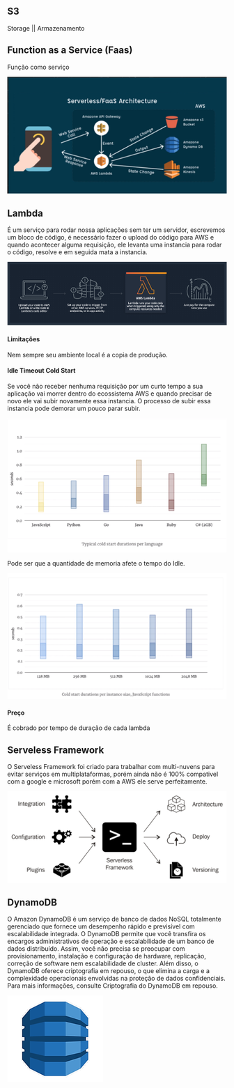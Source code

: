 ## S3

Storage || Armazenamento

## Function as a Service (Faas)

Função como serviço 

[![FaaS](https://raw.githubusercontent.com/victorreinor/aplicacoes-serverless-aws/master/imagens/faas.png "FaaS")](https://raw.githubusercontent.com/victorreinor/aplicacoes-serverless-aws/master/imagens/faas.png "FaaS")

## Lambda

É um serviço para rodar nossa aplicações sem ter um servidor, escrevemos um bloco de código, é necessário fazer o upload do código para AWS e quando acontecer alguma requisição, ele levanta uma instancia para rodar o código, resolve e em seguida mata a instancia.

[![Lambda](https://raw.githubusercontent.com/victorreinor/aplicacoes-serverless-aws/master/imagens/lambda.png "Lambda")](https://raw.githubusercontent.com/victorreinor/aplicacoes-serverless-aws/master/imagens/lambda.png "Lambda")

#### Limitações

Nem sempre seu ambiente local é a copia de produção.

#### Idle Timeout Cold Start

Se você não receber nenhuma requisição por um curto tempo a sua aplicação vai morrer dentro do ecossistema AWS e quando precisar de novo ele vai subir novamente essa instancia. O processo de subir essa instancia pode demorar um pouco parar subir.

[![Timeout](https://raw.githubusercontent.com/victorreinor/aplicacoes-serverless-aws/master/imagens/idle-timeout-cold-start.png "Timeout")](https://raw.githubusercontent.com/victorreinor/aplicacoes-serverless-aws/master/imagens/idle-timeout-cold-start.png "Timeout")

Pode ser que a quantidade de memoria afete o tempo do Idle.

[![Memory](https://raw.githubusercontent.com/victorreinor/aplicacoes-serverless-aws/master/imagens/idle-timeout-by-memory.png "Memory")](https://raw.githubusercontent.com/victorreinor/aplicacoes-serverless-aws/master/imagens/idle-timeout-by-memory.png "Memory")

#### Preço

É cobrado por tempo de duração de cada lambda

## Serveless Framework

O Serveless Framework foi criado para trabalhar com multi-nuvens para evitar serviços em multiplataformas, porém ainda não é 100% compativel com a google e microsoft porém com a AWS ele serve perfeitamente.

[![Serverless](https://raw.githubusercontent.com/victorreinor/aplicacoes-serverless-aws/master/imagens/serverless-framework.png "Serverless")](https://raw.githubusercontent.com/victorreinor/aplicacoes-serverless-aws/master/imagens/serverless-framework.png "Serverless")

## DynamoDB

O Amazon DynamoDB é um serviço de banco de dados NoSQL totalmente gerenciado que fornece um desempenho rápido e previsível com escalabilidade integrada. O DynamoDB permite que você transfira os encargos administrativos de operação e escalabilidade de um banco de dados distribuído. Assim, você não precisa se preocupar com provisionamento, instalação e configuração de hardware, replicação, correção de software nem escalabilidade de cluster. Além disso, o DynamoDB oferece criptografia em repouso, o que elimina a carga e a complexidade operacionais envolvidas na proteção de dados confidenciais. Para mais informações, consulte Criptografia do DynamoDB em repouso.

[![DynamoDB](https://raw.githubusercontent.com/victorreinor/aplicacoes-serverless-aws/master/imagens/dynamodb.png "DynamoDB")](https://raw.githubusercontent.com/victorreinor/aplicacoes-serverless-aws/master/imagens/dynamodb.png "DynamoDB")